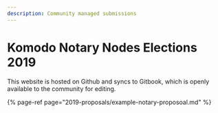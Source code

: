 ```yaml
---
description: Community managed submissions
---
```


# Komodo Notary Nodes Elections 2019

This website is hosted on Github and syncs to Gitbook, which is openly available to the community for editing.

{% page-ref page="2019-proposals/example-notary-proposoal.md" %}


